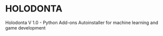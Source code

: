 # HOLODONTA
Holodonta V 1.0  - Python Add-ons Autoinstaller for machine learning and game development


